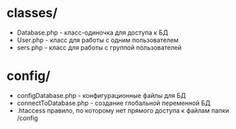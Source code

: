 


# classes/
- Database.php - класс-одиночка для доступа к БД
- User.php - класс для работы с одним пользователем
- sers.php - класс для работы с группой пользователей

# config/
- configDatabase.php - конфигурационные файлы для БД
- connectToDatabase.php - создание глобальной переменной БД
- .htaccess правило, по которому нет прямого доступа к файлам папки /config
